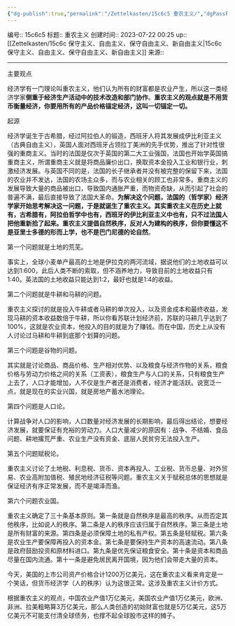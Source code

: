 ```yaml
---
{"dg-publish":true,"permalink":"/Zettelkasten/15c6c5 重农主义/","dgPassFrontmatter":true}
---
```


编号:: 15c6c5
标题:: 重农主义
创建时间:: 2023-07-22 00:25
up:: [[Zettelkasten/15c6c 保守主义、自由主义、保守自由主义、新自由主义\|15c6c 保守主义、自由主义、保守自由主义、新自由主义]]
来源:: 

---
主要观点

经济学有一门理论叫重农主义，他们认为所有的财富都是农业产生，所以这一类经济学家**侧重于经济生产活动中的技术改造和部门协作**。**重农主义的观点就是不用货币衡量经济，你要用所有的产品价格锚定经济，这叫一切锚定一切。**

起源

经济学诞生于古希腊，经过阿拉伯人的锻造，西班牙人将其发展成伊比利亚主义（古典自由主义），英国人面对西班牙占领拉丁美洲的先手优势，推出了针对性很强的重商主义。当时的法国是仅次于英国的第二大工业强国，法国也开始学英国搞重商主义，所谓重商主义就是将商品廉价出口，换取资本金投入工业和银行业，刺激经济发展。与英国不同的是，法国的长子继承者并没有被完整的保留下来，法国的农业并不发达，法国的农场主众多，而与农业相关的顾工也非常多。重商主义的发展导致大量的商品被出口，导致国内通胀严重，而物资奇缺，从而引起了社会的普遍不满，最后直接导致了法国大革命。**为解决这个问题，法国的（哲学家）经济学家开始思考解决这一问题，于是就诞生了重农主义。其实重农主义在历史上就有，古希腊有，阿拉伯哲学中也有，西班牙的伊比利亚主义中也有，只不过法国人把他重新拾了起来。重农主义提倡自然秩序，反对人为建构的秩序，但你要懂这不是亚里士多德的形而上学，也不是巴门尼德的论自然**。

第一个问题就是土地的荒芜。

事实上，全球小麦单产最高的土地是伊拉克的两河流域，据说他们的土地收益可以达到1:600，此后人类不断的索取，但不涵养地力，导致目前的土地收益只有1:40。英法国的土地收益只能达到1:2，最好也就是1:4的收益。

第二个问题就是牛耕和马耕的问题。

重农主义探讨的就是投入牛耕或者马耕的单次投入，以及资金成本和最终收益，发现马耕的资本收益数倍于牛耕，所以你看苏联计划经济前，苏联的马耕几乎达到了100%，这就是农业资本，他投入的目的就是为了赚钱。而在中国，历史上从没有人讨论过马耕和牛耕到底那个划算的问题。

第三个问题是谷物的问题。

其实就是讨论商品、商品价格、生产相对优势、以及粮食与经济作物的关系，粮食价格与劳动力价格之间的关系（工资表），粮食生产与人口的关系，只有粮食生产上去了，人口才能增加，人不仅是生产者还是消费者，经济才能活跃。说宽泛一点，就是现在的实业兴国，就是房地产蓄水池理论。

第四个问题是人口论。

计算战争对人口的影响，人口数量对经济发展的长期影响，最后得出结论，想要经济发展，就要保证有充裕的劳动力。人口大量减少的原因有：战争、不结婚、食品问题、耕地撂荒严重、农业生产没有资金、底层人民贫穷无法投入生产。

第五个问题赋税论。

重农主义讨论了土地税、利息税、货币、资本再投入、工业税、货币总量、对外贸易、农业高附加值税、殖民地经济征税等问题。重农主义关于赋税总体的思想就是保证经济有序正常发展，而不是竭泽而渔。

第六个问题农业国。

重农主义确定了三十条基本原则。第一条就是自然秩序是最高的秩序。从而否定其他秩序，比如说人的秩序。第二条是人的秩序应该归属于自然秩序。第三条是土地是所有财富的来源。第四条是必须保障土地的私有产权。第五条是轻赋税。第六条是农业生产要保障再投入的资本金。第七条是要保持生产资本的高速流动。第八条是政府鼓励投资和原材料进口。第九条是优先保证粮食安全。第十条是资本和商品尽量在国内流通。第十一条是避免居民离开国境，因为他们会带走大量的资本。

今天，美国的上市公司资产价格合计1200万亿美元，这在重农主义看来肯定是一个笑话，但货币经济学（人的秩序）认为这很正常。这涉及重农主义计价方式。

根据重农主义的观点，中国农业产值1万亿美元，美国农业产值1万亿美元，欧洲、非洲、拉美粗略算3万亿美元，那么人类创造的初始财富也就是5万亿美元，这5万亿美元不可能支付清全球债务，也撑不起全球股市这样的摊子。